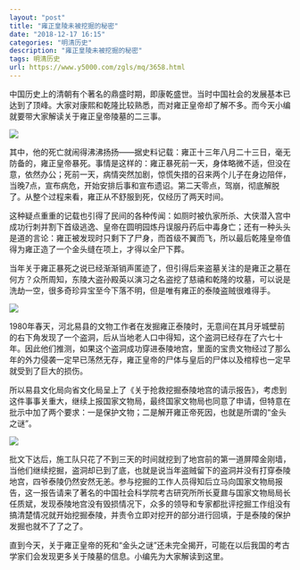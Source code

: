 ```yaml
---
layout: "post"
title: "雍正皇陵未被挖掘的秘密"
date: "2018-12-17 16:15"
categories: "明清历史"
description: "雍正皇陵未被挖掘的秘密"
tags: 明清历史
url: https://www.y5000.com/zgls/mq/3658.html
---
```






中国历史上的清朝有个著名的鼎盛时期，即康乾盛世。当时中国社会的发展基本已达到了顶峰。大家对康熙和乾隆比较熟悉，而对雍正皇帝却了解不多。而今天小编就要带大家解读关于雍正皇帝陵墓的二三事。

![](https://img.y5000.com/uploads/allimg/161021/09421GL1-0.jpg)

其中，他的死亡就闹得沸沸扬扬——据史料记载：雍正十三年八月二十三日，毫无防备的，雍正皇帝暴死。事情是这样的：雍正暴死前一天，身体略微不适，但没在意，依然办公；死前一天，病情突然加剧，惊慌失措的召来两个儿子在身边陪伴，当晚7点，宣布病危，开始安排后事和宣布遗诏。第二天零点，驾崩，彻底解脱了。从整个过程来看，雍正从不舒服到死，仅经历了两天时间。

这种疑点重重的记载也引得了民间的各种传闻：如厕时被仇家所杀、大侠潜入宫中成功行刺并割下首级逃逸、皇帝在圆明园炼丹误服丹药后中毒身亡；还有一种头头是道的言论：雍正被发现时只剩下了尸身，而首级不翼而飞，所以最后乾隆皇帝值得为雍正造了一个金头缝在项上，才得以全尸下葬。

当年关于雍正暴死之说已经渐渐销声匿迹了，但引得后来盗墓关注的是雍正之墓在何方？众所周知，东陵大盗孙殿英以演习之名盗挖了慈禧和乾隆的坟墓，可以说是洗劫一空，很多奇珍异宝至今下落不明，但是唯有雍正的泰陵盗贼很难得手。

![](https://img.y5000.com/uploads/allimg/161021/09421JI5-1.jpg)

1980年春天，河北易县的文物工作者在发掘雍正泰陵时，无意间在其月牙城壁前的右下角发现了一个盗洞，后从当地老人口中得知，这个盗洞已经存在了六七十年。因此他们推测，如果这个盗洞成功穿进泰陵地宫，里面的宝贵文物经过了那么年的外力侵袭一定早已荡然无存，雍正皇帝的尸体与皇后的尸体以及棺椁也一定早就受到了巨大的损伤。

所以易县文化局向省文化局呈上了《关于抢救挖掘泰陵地宫的请示报告》，考虑到这件事事关重大，继续上报国家文物局，最终国家文物局也同意了申请，但特意在批示中加了两个要求：一是保护文物；二是解开雍正帝死因，也就是所谓的“金头之谜”。

![](https://img.y5000.com/uploads/allimg/161021/09421K305-2.jpg)

批文下达后，施工队只花了不到三天的时间就挖到了地宫前的第一道屏障金刚墙，当他们继续挖掘，盗洞却已到了底，也就是说当年盗贼留下的盗洞并没有打穿泰陵地宫，四爷泰陵仍然安然无恙。参与挖掘的工作人员得知后立马向国家文物局报告，这一报告请来了著名的中国社会科学院考古研究所所长夏鼐与国家文物局局长任质斌，发现泰陵地宫没有毁损情况下，众多的领导和专家都批评挖掘工作组没有搞清楚情况就开始挖掘泰陵，并责令立即对挖开的部分进行回填，于是泰陵的保护发掘也就不了了之了。

直到今天，关于雍正皇帝的死和“金头之谜”还未完全揭开，可能在以后我国的考古学家们会发现更多关于陵墓的信息。小编先为大家解读到这里。
